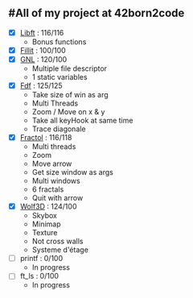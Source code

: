 #All of my project at 42born2code
---


- [X] [Libft](https://github.com/Its-Alex/Libft) : 116/116
	* Bonus functions
- [X] [Fillit](https://github.com/Its-Alex/42-C-Project/tree/master/fillit) : 100/100
- [X] [GNL](https://github.com/Its-Alex/42-C-Project/tree/master/get_next_line) : 120/100
	* Multiple file descriptor
	* 1 static variables
- [X] [Fdf](https://github.com/Its-Alex/42-C-Project/tree/master/fdf) : 125/125
	* Take size of win as arg
	* Multi Threads
	* Zoom / Move on x & y
	* Take all keyHook at same time
	* Trace diagonale
- [X] [Fractol](https://github.com/Its-Alex/42-C-Project/tree/master/fractol) : 116/118
	* Multi threads
	* Zoom
	* Move arrow
	* Get size window as args
	* Multi windows
	* 6 fractals
	* Quit with arrow
- [X] [Wolf3D](https://github.com/Its-Alex/42-C-Project/tree/master/wolf3d) : 124/100
	* Skybox
	* Minimap
	* Texture
	* Not cross walls
	* Systeme d'étage
- [ ] printf : 0/100
	* In progress
- [ ] ft_ls : 0/100
	* In progress
